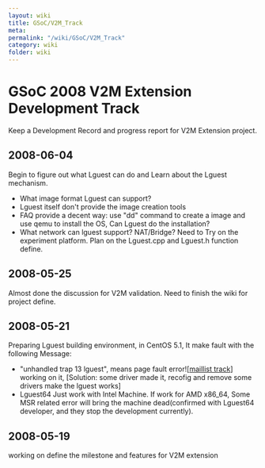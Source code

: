 ```yaml
---
layout: wiki
title: GSoC/V2M_Track
meta: 
permalink: "/wiki/GSoC/V2M_Track"
category: wiki
folder: wiki
---
```

<!-- Name: GSoC/V2M_Track -->
<!-- Version: 8 -->
<!-- Author: pyzhang -->
# GSoC 2008 V2M Extension Development Track
  Keep a Development Record and progress report for V2M Extension project.
## 2008-06-04
Begin to figure out what Lguest can do and Learn about the Lguest mechanism.
 * What image format Lguest can support?
  * Lguest itself don't provide the image creation tools
   * FAQ provide a decent way: use "dd" command to create a image and use qemu to install the OS, Can Lguest do the installation?
 * What network can lguest support? NAT/Bridge?
Need to Try on the experiment platform.
Plan on the Lguest.cpp and Lguest.h function define.
## 2008-05-25
Almost done the discussion for V2M validation. Need to finish the wiki for project define.
## 2008-05-21
Preparing Lguest building environment, in CentOS 5.1, It make fault with the following Message:
 * "unhandled trap 13 lguest", means page fault error![[maillist track](http://ozlabs.org/pipermail/lguest/2007-August/000219.html|related)]
working on it,
[Solution: some driver made it, recofig and remove some drivers make the lguest works]
 * Lguest64 Just work with Intel Machine. If work for AMD x86_64, Some MSR related error will bring the machine dead(confirmed with Lguest64 developer, and they stop the development currently).
## 2008-05-19
  working on define the milestone and features for V2M extension